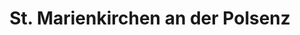 ---
title: St. Marienkirchen an der Polsenz
url: /st-marienkirchen-an-der-polsenz/
latitude: 48.255
longitude: 13.97
---